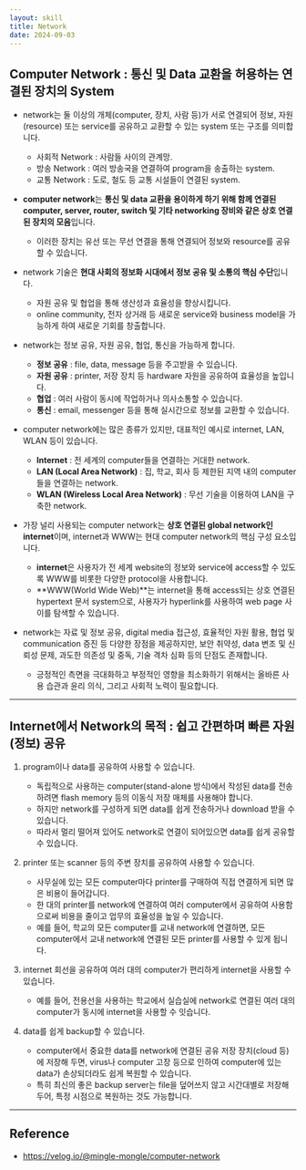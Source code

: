 ```yaml
---
layout: skill
title: Network
date: 2024-09-03
---
```





## Computer Network : 통신 및 Data 교환을 허용하는 연결된 장치의 System

- network는 둘 이상의 개체(computer, 장치, 사람 등)가 서로 연결되어 정보, 자원(resource) 또는 service를 공유하고 교환할 수 있는 system 또는 구조를 의미합니다.
    - 사회적 Network : 사람들 사이의 관계망.
    - 방송 Network : 여러 방송국을 연결하여 program을 송출하는 system.
    - 교통 Network : 도로, 철도 등 교통 시설들이 연결된 system.

- **computer network**는 **통신 및 data 교환을 용이하게 하기 위해 함께 연결된 computer, server, router, switch 및 기타 networking 장비와 같은 상호 연결된 장치의 모음**입니다.
    - 이러한 장치는 유선 또는 무선 연결을 통해 연결되어 정보와 resource를 공유할 수 있습니다.

- network 기술은 **현대 사회의 정보화 시대에서 정보 공유 및 소통의 핵심 수단**입니다.
    - 자원 공유 및 협업을 통해 생산성과 효율성을 향상시킵니다.
    - online community, 전자 상거래 등 새로운 service와 business model을 가능하게 하여 새로운 기회를 창출합니다.

- network는 정보 공유, 자원 공유, 협업, 통신을 가능하게 합니다.
    - **정보 공유** : file, data, message 등을 주고받을 수 있습니다.
    - **자원 공유** : printer, 저장 장치 등 hardware 자원을 공유하여 효율성을 높입니다.
    - **협업** : 여러 사람이 동시에 작업하거나 의사소통할 수 있습니다.
    - **통신** : email, messenger 등을 통해 실시간으로 정보를 교환할 수 있습니다.

- computer network에는 많은 종류가 있지만, 대표적인 예시로 internet, LAN, WLAN 등이 있습니다.
    - **Internet** : 전 세계의 computer들을 연결하는 거대한 network.
    - **LAN (Local Area Network)** : 집, 학교, 회사 등 제한된 지역 내의 computer들을 연결하는 network.
    - **WLAN (Wireless Local Area Network)** : 무선 기술을 이용하여 LAN을 구축한 network.

- 가장 널리 사용되는 computer network는 **상호 연결된 global network인 internet**이며, internet과 WWW는 현대 computer network의 핵심 구성 요소입니다.
    - **internet**은 사용자가 전 세계 website의 정보와 service에 access할 수 있도록 WWW를 비롯한 다양한 protocol을 사용합니다.
    - **WWW(World Wide Web)**는 internet을 통해 access되는 상호 연결된 hypertext 문서 system으로, 사용자가 hyperlink를 사용하여 web page 사이를 탐색할 수 있습니다.

- network는 자료 및 정보 공유, digital media 접근성, 효율적인 자원 활용, 협업 및 communication 증진 등 다양한 장점을 제공하지만, 보안 취약성, data 변조 및 신뢰성 문제, 과도한 의존성 및 중독, 기술 격차 심화 등의 단점도 존재합니다.
    - 긍정적인 측면을 극대화하고 부정적인 영향을 최소화하기 위해서는 올바른 사용 습관과 윤리 의식, 그리고 사회적 노력이 필요합니다. 




---




## Internet에서 Network의 목적 : 쉽고 간편하며 빠른 자원(정보) 공유

1. program이나 data를 공유하여 사용할 수 있습니다.
    - 독립적으로 사용하는 computer(stand-alone 방식)에서 작성된 data를 전송하려면 flash memory 등의 이동식 저장 매체를 사용해야 합니다.
    - 하지만 network를 구성하게 되면 data를 쉽게 전송하거나 download 받을 수 있습니다.
    - 따라서 멀리 떨어져 있어도 network로 연결이 되어있으면 data를 쉽게 공유할 수 있습니다.

2. printer 또는 scanner 등의 주변 장치를 공유하여 사용할 수 있습니다.
    - 사무실에 있는 모든 computer마다 printer를 구매하여 직접 연결하게 되면 많은 비용이 들어갑니다.
    - 한 대의 printer를 network에 연결하여 여러 computer에서 공유하여 사용함으로써 비용을 줄이고 업무의 효율성을 높일 수 있습니다.
    - 예를 들어, 학교의 모든 computer를 교내 network에 연결하면, 모든 computer에서 교내 network에 연결된 모든 printer를 사용할 수 있게 됩니다.

3. internet 회선을 공유하여 여러 대의 computer가 편리하게 internet을 사용할 수 있습니다.
    - 예를 들어, 전용선을 사용하는 학교에서 실습실에 network로 연결된 여러 대의 computer가 동시에 internet을 사용할 수 잇습니다.

4. data를 쉽게 backup할 수 있습니다.
    - computer에서 중요한 data를 network에 연결된 공유 저장 장치(cloud 등)에 저장해 두면, virus나 computer 고장 등으로 인하여 computer에 있는 data가 손상되더라도 쉽게 복원할 수 있습니다.
    - 특히 최신의 좋은 backup server는 file을 덮어쓰지 않고 시간대별로 저장해 두어, 특정 시점으로 복원하는 것도 가능합니다.




---




## Reference

- <https://velog.io/@mingle-mongle/computer-network>
